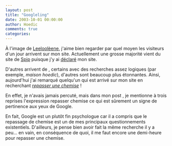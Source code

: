 ```yaml
---
layout: post
title: "Googleling"
date: 2003-10-01 00:00:00
author: Hoedic
comments: true
categories: 
---
```



À l'image de <a title="Le blog à Leeloolene" href="http://leeloolene.free.fr/">Leeloolèene</a>, j'aime bien regarder par quel moyen les visiteurs d'un jour arrivent sur mon site. Actuellement une grosse majorité vient du site de <a title="Systeme de publication pour l'internet" href="http://www.spip.net/">Spip</a> puisque j'y ai <a title="Des sites sous SPIP" href="http://www.spip.net/fr_article884.html">déclaré</a> mon site.

D'autres arrivent de , certains avec des recherches assez logiques (par exemple, *maison hoedic*), d'autres sont beaucoup plus étonnantes. Ainsi, aujourd'hui j'ai remarqué quelqu'un qui est arrivé sur mon site en recherchant *<a title="Recherche Google : repasser une chemise" href="http://www.google.fr/search?q=repasser+une+chemise&amp;ie=ISO-8859-1&amp;hl=fr&amp;meta=cr%3DcountryFR">repasser une chemise</a>* !

En effet, je n'avais jamais percuté, mais dans mon post , je mentionne à trois reprises l'expression repasser chemise ce qui est sûrement un signe de pertinence aux yeux de Google.

En fait, Google est un plutôt fin psychologue car il a compris que le repassage de chemise est un de mes principaux questionnements existentiels. D'ailleurs, je pense bien avoir fait la même recherche il y a peu... en vain, en conséquence de quoi, il me faut encore une demi-heure pour repasser une chemise.